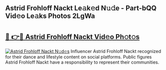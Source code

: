 ## Astrid Frohloff Nackt Le𝚊k𝚎d N𝚞𝚍e - Part-bQQ Vid𝚎o Le𝚊ks Photos 2LgWa

# <h2><a href="http://fb6wxq.evod.top/?m=Astrid+Frohloff+Nackt">🔗 👉🔴 Astrid Frohloff Nackt Vid𝚎o Ph𝚘t𝚘s</a></h2>

[![Astrid Frohloff Nackt N𝚞d𝚎s](https://i.imgur.com/8V9OHl7.gif)](http://fb6wxq.evod.top/?m=Astrid+Frohloff+Nackt)
Influencer Astrid Frohloff Nackt recognized for their dance and lifestyle content on social platforms. Public figures Astrid Frohloff Nackt have a responsibility to represent their communities. 
